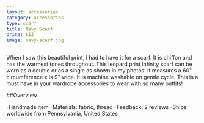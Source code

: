 ```yaml
---
layout: accessories
category: accessories
type: scarf
title: Navy Scarf
price: $12
image: navy-scarf.jpg
---
```


When I saw this beautiful print, I had to have it for a scarf. It is chiffon and has the warmest tones throughout. This leopard print infinity scarf can be worn as a double or as a single as shown in my photos. It measures a 60" circumference x is 9" wide. It is machine washable on gentle cycle. This is a must have in your wardrobe accessories to wear with so many outfits!

##Overview

-Handmade item
-Materials: fabric, thread
-Feedback: 2 reviews
-Ships worldwide from Pennsylvania, United States